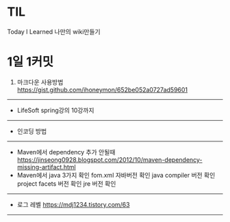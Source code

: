 # TIL
Today I Learned
나만의 wiki만들기

1일 1커밋 
=========
1. 마크다운 사용방법
https://gist.github.com/ihoneymon/652be052a0727ad59601
-------------------------------------------------------
- LifeSoft spring강의 10강까지 
------------------------------
- 인코딩 방법
-------------
- Maven에서 dependency 추가 안될때
https://jinseong0928.blogspot.com/2012/10/maven-dependency-missing-artifact.html
- Maven에서 java 3가지 확인
fom.xml 자바버전 확인
java compiler 버전 확인
project facets 버전 확인
jre 버전 확인 
--------------------
- 로그 레벨
https://mdj1234.tistory.com/63
------------------------------
